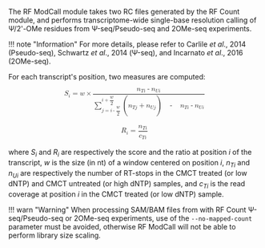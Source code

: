 The RF ModCall module takes two RC files generated by the RF Count module, and performs transcriptome-wide single-base resolution calling of &Psi;/2'-OMe residues from &Psi;-seq/Pseudo-seq and 2OMe-seq experiments.

!!! note "Information"
    For more details, please refer to Carlile *et al*., 2014 (Pseudo-seq), Schwartz *et al*., 2014 (&Psi;-seq), and Incarnato *et al*., 2016 (2OMe-seq).
For each transcript's position, two measures are computed:<br/>

<math display="block" xmlns="http://www.w3.org/1998/Math/MathML"><msub><mi>S</mi><mi>i</mi></msub><mo>=</mo><mi>w</mi><mo>&#xD7;</mo><mfrac><mrow><msub><mi>n</mi><mrow><mi>T</mi><mi>i</mi></mrow></msub><mo>-</mo><msub><mi>n</mi><mrow><mi>U</mi><mi>i</mi></mrow></msub></mrow><mrow><munderover><mo>&#x2211;</mo><mrow><mi>j</mi><mo>=</mo><mi>i</mi><mo>-</mo><mstyle displaystyle="true"><mfrac bevelled="true"><mi>w</mi><mn>2</mn></mfrac></mstyle></mrow><mrow><mi>i</mi><mo>+</mo><mstyle displaystyle="true"><mfrac bevelled="true"><mi>w</mi><mn>2</mn></mfrac></mstyle></mrow></munderover><mo>(</mo><msub><mi>n</mi><mrow><mi>T</mi><mi>j</mi></mrow></msub><mo>+</mo><msub><mi>n</mi><mrow><mi>U</mi><mi>j</mi></mrow></msub><mo>)</mo><mo>&#xA0;</mo><mo>-</mo><mo>&#xA0;</mo><msub><mi>n</mi><mrow><mi>T</mi><mi>i</mi></mrow></msub><mo>-</mo><msub><mi>n</mi><mrow><mi>U</mi><mi>i</mi></mrow></msub></mrow></mfrac></math>
<br/>
<math display="block" xmlns="http://www.w3.org/1998/Math/MathML"><msub><mi>R</mi><mi>i</mi></msub><mo>=</mo><mfrac><msub><mi>n</mi><mrow><mi>T</mi><mi>i</mi></mrow></msub><msub><mi>c</mi><mrow><mi>T</mi><mi>i</mi></mrow></msub></mfrac></math>
<br/>
where *S<sub>i</sub>* and *R<sub>i</sub>* are respectively the score and the ratio at position *i* of the transcript, *w* is the size (in nt) of a window centered on position *i*, *n<sub>Ti</sub>* and *n<sub>Ui</sub>* are respectively the number of RT-stops in the CMCT treated (or low dNTP) and CMCT untreated (or high dNTP) samples, and *c<sub>Ti</sub>* is the read coverage at position *i* in the CMCT treated (or low dNTP) sample.

!!! warn "Warning"
    When processing SAM/BAM files from with RF Count &Psi;-seq/Pseudo-seq or 2OMe-seq experiments, use of the ``--no-mapped-count`` parameter must be avoided, otherwise RF ModCall will not be able to perform library size scaling.